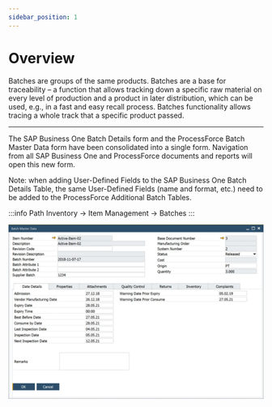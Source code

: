 ```yaml
---
sidebar_position: 1
---
```


# Overview

Batches are groups of the same products. Batches are a base for traceability – a function that allows tracking down a specific raw material on every level of production and a product in later distribution, which can be used, e.g., in a fast and easy recall process. Batches functionality allows tracing a whole track that a specific product passed.

---

The SAP Business One Batch Details form and the ProcessForce Batch Master Data form have been consolidated into a single form. Navigation from all SAP Business One and ProcessForce documents and reports will open this new form.

Note: when adding User-Defined Fields to the SAP Business One Batch Details Table, the same User-Defined Fields (name and format, etc.) need to be added to the ProcessForce Additional Batch Tables.

:::info Path
Inventory → Item Management → Batches
:::

![Batch Master Data](./media/overview/batch-master-data-general.webp)
